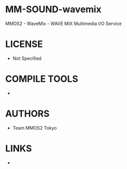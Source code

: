 MM-SOUND-wavemix
================

MMOS2 - WaveMix - WAVE MIX Multimedia I/O Service 

LICENSE
===============
* Not Specified

COMPILE TOOLS
===============
* 

AUTHORS
===============
* Team MMOS2 Tokyo 

LINKS
===============
* 

